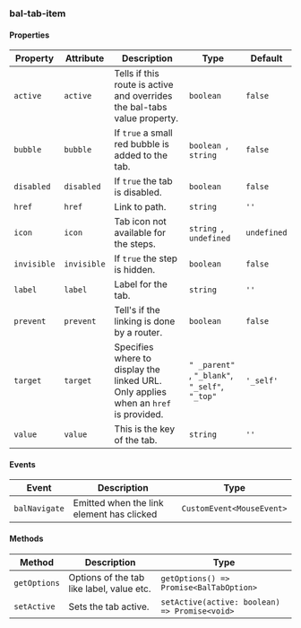 ### bal-tab-item
 
#### Properties

| Property    | Attribute   | Description                                                                         | Type                                                | Default     |
| ----------- | ----------- | ----------------------------------------------------------------------------------- | --------------------------------------------------- | ----------- |
| `active`    | `active`    | Tells if this route is active and overrides the bal-tabs value property.            | `boolean`                                           | `false`     |
| `bubble`    | `bubble`    | If `true` a small red bubble is added to the tab.                                   | `boolean `, ` string`                               | `false`     |
| `disabled`  | `disabled`  | If `true` the tab is disabled.                                                      | `boolean`                                           | `false`     |
| `href`      | `href`      | Link to path.                                                                       | `string`                                            | `''`        |
| `icon`      | `icon`      | Tab icon not available for the steps.                                               | `string `, ` undefined`                             | `undefined` |
| `invisible` | `invisible` | If `true` the step is hidden.                                                       | `boolean`                                           | `false`     |
| `label`     | `label`     | Label for the tab.                                                                  | `string`                                            | `''`        |
| `prevent`   | `prevent`   | Tell's if the linking is done by a router.                                          | `boolean`                                           | `false`     |
| `target`    | `target`    | Specifies where to display the linked URL. Only applies when an `href` is provided. | `" _parent" `, ` "_blank" `, ` "_self" `, ` "_top"` | `'_self'`   |
| `value`     | `value`     | This is the key of the tab.                                                         | `string`                                            | `''`        |


#### Events

| Event         | Description                               | Type                      |
| ------------- | ----------------------------------------- | ------------------------- |
| `balNavigate` | Emitted when the link element has clicked | `CustomEvent<MouseEvent>` |


#### Methods

| Method       | Description                               | Type                                          |
| ------------ | ----------------------------------------- | --------------------------------------------- |
| `getOptions` | Options of the tab like label, value etc. | `getOptions() => Promise<BalTabOption>`       |
| `setActive`  | Sets the tab active.                      | `setActive(active: boolean) => Promise<void>` |
 